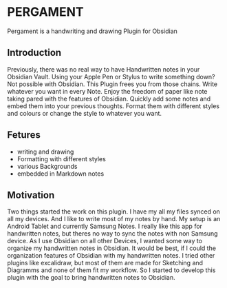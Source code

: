 <!--
SPDX-FileCopyrightText: 2024 hobyte

SPDX-License-Identifier: EPL-2.0
-->

# PERGAMENT

Pergament is a handwriting and drawing Plugin for Obsidian

## Introduction

Previously, there was no real way to have Handwritten notes in your Obsidian Vault. Using your Apple Pen or Stylus to write something down? Not possible with Obsidian. This Plugin frees you from those chains. Write whatever you want in every Note. Enjoy the freedom of paper like note taking pared with the features of Obsidian. Quickly add some notes and embed them into your previous thoughts. Format them with different styles and colours or change the style to whatever you want.

## Fetures

- writing and drawing
- Formatting with different styles
- various Backgrounds
- embedded in Markdown notes

## Motivation

Two things started the work on this plugin. I have my all my files synced on all my devices. And I like to write most of my notes by hand. My setup is an Android Tablet and currently Samsung Notes. I really like this app for handwritten notes, but theres no way to sync the notes with non Samsung device. As I use Obsidian on all other Devices, I wanted some way to organize my handwritten notes in Obsidian. It would be best, if I could the organization features of Obsidian with my handwritten notes. I tried other plugins like excalidraw, but most of them are made for Sketching and Diagramms and none of them fit my workflow. So I started to develop this plugin with the goal to bring handwritten notes to Obsidian. 
